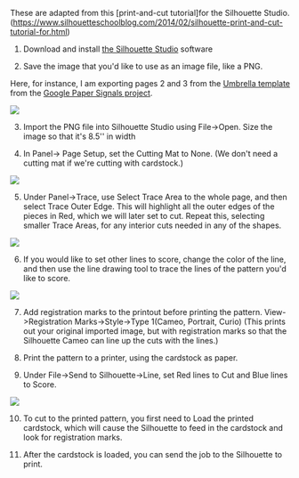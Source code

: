 These are adapted from this [print-and-cut tutorial]for the Silhouette Studio. (https://www.silhouetteschoolblog.com/2014/02/silhouette-print-and-cut-tutorial-for.html)

1. Download and install  [the Silhouette Studio](https://www.silhouetteamerica.com/software) software

2. Save the image that you'd like to use as an image file, like a PNG.

Here, for instance, I am exporting pages 2 and 3 from the [Umbrella template](https://papersignals.withgoogle.com/static/files/umbrella.pdf) from the [Google Paper Signals project](https://papersignals.withgoogle.com/getstarted#print).

![](https://github.com/FAR-Lab/Developing-and-Designing-Interactive-Devices/blob/2019Fall/Lab4/artwork/images/exportPdftoPng.png)

3. Import the PNG file into Silhouette Studio using File->Open. Size the image so that it's 8.5'' in width

4. In Panel-> Page Setup, set the Cutting Mat to None. (We don't need a cutting mat if we're cutting with cardstock.)

![](https://github.com/FAR-Lab/Developing-and-Designing-Interactive-Devices/blob/2019Fall/Lab4/artwork/images/pageSetup.png)

5. Under Panel->Trace, use Select Trace Area to the whole page, and then select Trace Outer Edge. This will highlight all the outer edges of the pieces in Red, which we will later set to cut. Repeat this, selecting smaller Trace Areas, for any interior cuts needed in any of the shapes.

![](https://github.com/FAR-Lab/Developing-and-Designing-Interactive-Devices/blob/2019Fall/Lab4/artwork/images/trace.png)

6. If you would like to set other lines to score, change the color of the line, and then use the line drawing tool to trace the lines of the pattern you'd like to score.

![](https://github.com/FAR-Lab/Developing-and-Designing-Interactive-Devices/blob/2019Fall/Lab4/artwork/images/traceBlue2.png)

7. Add registration marks to the printout before printing the pattern. View->Registration Marks->Style->Type 1(Cameo, Portrait, Curio) (This prints out your original imported image, but with registration marks so that the Silhouette Cameo can line up the cuts with the lines.)

8. Print the pattern to a printer, using the cardstock as paper.

9. Under File->Send to Silhouette->Line, set Red lines to Cut and Blue lines to Score.

![](https://github.com/FAR-Lab/Developing-and-Designing-Interactive-Devices/blob/2019Fall/Lab4/artwork/images/setSend.png)

10. To cut to the printed pattern, you first need to Load the printed cardstock, which will cause the Silhouette to feed in the cardstock and look for registration marks.

11. After the cardstock is loaded, you can send the job to the Silhouette to print.

